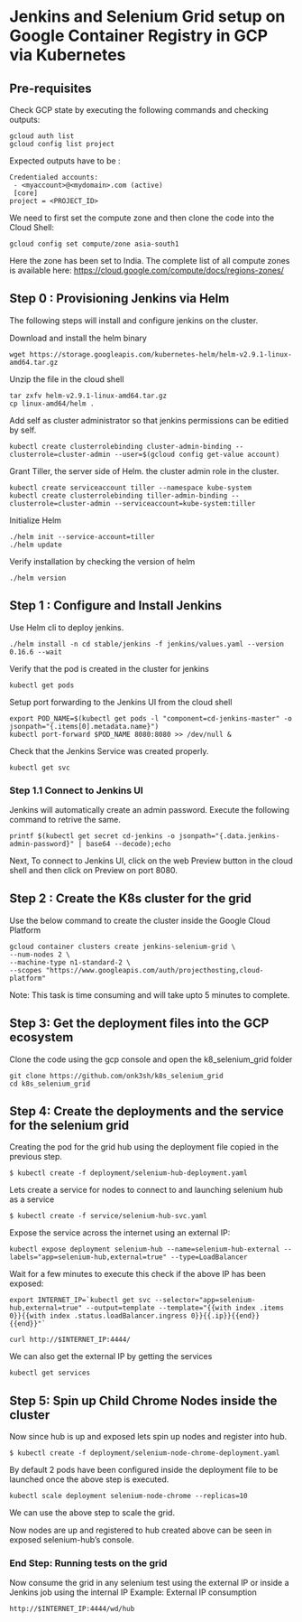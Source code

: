 # Jenkins and Selenium Grid setup on Google Container Registry in GCP via Kubernetes

## Pre-requisites
Check GCP state by executing the following commands and checking outputs:
```
gcloud auth list
gcloud config list project
```
Expected outputs have to be :
```
Credentialed accounts:
 - <myaccount>@<mydomain>.com (active)
 [core]
project = <PROJECT_ID>
```
We need to first set the compute zone and then clone the code into the Cloud Shell:
```
gcloud config set compute/zone asia-south1
```
Here the zone has been set to India.
The complete list of all compute zones is available here: https://cloud.google.com/compute/docs/regions-zones/

## Step 0 : Provisioning Jenkins via Helm
The following steps will install and configure jenkins on the cluster.

Download and install the helm binary
```
wget https://storage.googleapis.com/kubernetes-helm/helm-v2.9.1-linux-amd64.tar.gz
```

Unzip the file in the cloud shell
```
tar zxfv helm-v2.9.1-linux-amd64.tar.gz
cp linux-amd64/helm .
```

Add self as cluster administrator so that jenkins permissions can be editied by self.
```
kubectl create clusterrolebinding cluster-admin-binding --clusterrole=cluster-admin --user=$(gcloud config get-value account)
```
Grant Tiller, the server side of Helm. the cluster admin role in the cluster.
```
kubectl create serviceaccount tiller --namespace kube-system
kubectl create clusterrolebinding tiller-admin-binding --clusterrole=cluster-admin --serviceaccount=kube-system:tiller
```

Initialize Helm
```
./helm init --service-account=tiller
./helm update
```

Verify installation by checking the version of helm
```
./helm version
```
## Step 1 : Configure and Install Jenkins
Use Helm cli to deploy jenkins.
```
./helm install -n cd stable/jenkins -f jenkins/values.yaml --version 0.16.6 --wait
```

Verify that the pod is created in the cluster for jenkins
```
kubectl get pods
```

Setup port forwarding to the Jenkins UI from the cloud shell
```
export POD_NAME=$(kubectl get pods -l "component=cd-jenkins-master" -o jsonpath="{.items[0].metadata.name}")
kubectl port-forward $POD_NAME 8080:8080 >> /dev/null &
```

Check that the Jenkins Service was created properly.
```
kubectl get svc
```

### Step 1.1 Connect to Jenkins UI
Jenkins will automatically create an admin password. Execute the following command to retrive the same.
```
printf $(kubectl get secret cd-jenkins -o jsonpath="{.data.jenkins-admin-password}" | base64 --decode);echo
```

Next, To connect to Jenkins UI, click on the web Preview button in the cloud shell and then click on Preview on port 8080.

## Step 2 : Create the K8s cluster for the grid
Use the below command to create the cluster inside the Google Cloud Platform
```
gcloud container clusters create jenkins-selenium-grid \
--num-nodes 2 \
--machine-type n1-standard-2 \
--scopes "https://www.googleapis.com/auth/projecthosting,cloud-platform"
```
Note: This task is time consuming and will take upto 5 minutes to complete.

## Step 3: Get the deployment files into the GCP ecosystem
Clone the code using the gcp console and open the k8_selenium_grid folder
```
git clone https://github.com/onk3sh/k8s_selenium_grid
cd k8s_selenium_grid
```

## Step 4: Create the deployments and the service for the selenium grid 
Creating the pod for the grid hub using the deployment file copied in the previous step.
```
$ kubectl create -f deployment/selenium-hub-deployment.yaml
```

Lets create a service for nodes to connect to and launching selenium hub as a service
```
$ kubectl create -f service/selenium-hub-svc.yaml
```

Expose the service across the internet using an external IP:
```
kubectl expose deployment selenium-hub --name=selenium-hub-external --labels="app=selenium-hub,external=true" --type=LoadBalancer
```
Wait for a few minutes to execute this check if the above IP has been exposed:
```
export INTERNET_IP=`kubectl get svc --selector="app=selenium-hub,external=true" --output=template --template="{{with index .items 0}}{{with index .status.loadBalancer.ingress 0}}{{.ip}}{{end}}{{end}}"`

curl http://$INTERNET_IP:4444/
```
We can also get the external IP by getting the services
```
kubectl get services
```

## Step 5: Spin up Child Chrome Nodes inside the cluster
Now since hub is up and exposed lets spin up nodes and register into hub.
```
$ kubectl create -f deployment/selenium-node-chrome-deployment.yaml
```
By default 2 pods have been configured inside the deployment file to be launched once the above step is executed.
```
kubectl scale deployment selenium-node-chrome --replicas=10
```
We can use the above step to scale the grid.

Now nodes are up and registered to hub created above can be seen in exposed selenium-hub’s console. 

### End Step: Running tests on the grid
Now consume the grid in any selenium test using the external IP or inside a Jenkins job using the internal IP
Example: External IP consumption
```
http://$INTERNET_IP:4444/wd/hub
```
